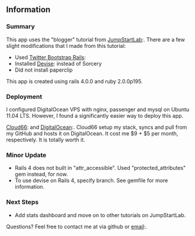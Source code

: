 ## Information

### Summary

This app uses the "blogger" tutorial from [JumpStartLab](http://tutorials.jumpstartlab.com/projects/blogger.html):. There are a few
slight modifications that I made from this tutorial:

* Used [Twitter Bootstrap Rails](https://github.com/seyhunak/twitter-bootstrap-rails):
* Installed [Devise](https://github.com/plataformatec/devise): instead of Sorcery
* Did not install paperclip

This app is created using rails 4.0.0 and ruby 2.0.0p195.

### Deployment

I configured DigitalOcean VPS with nginx, passenger and mysql on Ubuntu 11.04 LTS. However, I found a significantly easier way
to deploy this app.

[Cloud66](https://www.cloud66.com): and [DigitalOcean](https://www.digitalocean.com/):. Cloud66 setup my stack, syncs and pull
from my GitHub and hosts it on DigitalOcean. It cost me $9 + $5 per month, respectively. It is totally worth it.

### Minor Update

* Rails 4 does not built in "attr_accessible". Used "protected_attributes" gem instead, for now.
* To use devise on Rails 4, specify branch. See gemfile for more information.

### Next Steps

* Add stats dashboard and move on to other tutorials on JumpStartLab.

Questions? Feel free to contact me at via github or [email](mailto:alvinangbs@gmail.com):.
